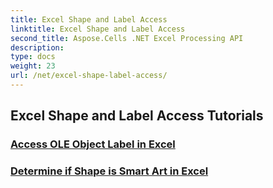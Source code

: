 ```yaml
---
title: Excel Shape and Label Access
linktitle: Excel Shape and Label Access
second_title: Aspose.Cells .NET Excel Processing API
description: 
type: docs
weight: 23
url: /net/excel-shape-label-access/
---
```


## Excel Shape and Label Access Tutorials
### [Access OLE Object Label in Excel](./access-ole-object-label-excel/)
### [Determine if Shape is Smart Art in Excel](./determine-smart-art-shape-excel/)